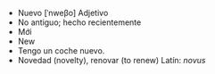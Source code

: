 - Nuevo	[ˈnweβo]	Adjetivo
- No antiguo; hecho recientemente
- Mới
- New
- Tengo un coche nuevo.
- Novedad (novelty), renovar (to renew)	Latín: *novus*